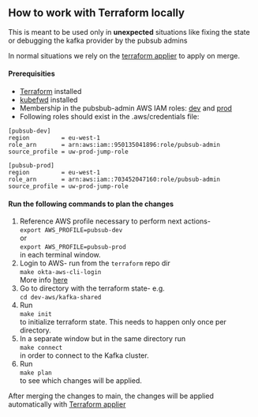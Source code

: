 ## How to work with Terraform locally
This is meant to be used only in **unexpected** situations like fixing the state or debugging the kafka provider by the pubsub admins

In normal situations we rely on the [terraform applier](https://github.com/utilitywarehouse/terraform-applier) to apply on merge.

#### Prerequisities
- [Terraform](https://developer.hashicorp.com/terraform/install) installed
- [kubefwd](https://github.com/txn2/kubefwd/releases) installed
- Membership in the pubsbub-admin AWS IAM roles: [dev](https://github.com/utilitywarehouse/terraform/blob/33cdab3519610e86956ee179adacb2d09e991e4d/aws/dev/pubsub/iam-roles.tf#L8) and [prod](https://github.com/utilitywarehouse/terraform/blob/33cdab3519610e86956ee179adacb2d09e991e4d/aws/prod/pubsub/iam-roles.tf#L8)
- Following roles should exist in the .aws/credentials file:
```
[pubsub-dev]
region         = eu-west-1
role_arn       = arn:aws:iam::950135041896:role/pubsub-admin
source_profile = uw-prod-jump-role

[pubsub-prod]
region         = eu-west-1
role_arn       = arn:aws:iam::703452047160:role/pubsub-admin
source_profile = uw-prod-jump-role
```


#### Run the following commands to plan the changes

1. Reference AWS profile necessary to perform next actions- <br> `export AWS_PROFILE=pubsub-dev` <br> or <br> `export AWS_PROFILE=pubsub-prod` <br> in each terminal window.
2. Login to AWS- run from the `terraform` repo dir <br> `make okta-aws-cli-login` <br> More
   info [here](https://github.com/utilitywarehouse/terraform/tree/master/aws#okta-login)
3. Go to directory with the terraform state- e.g. <br> `cd dev-aws/kafka-shared`
4. Run <br> `make init` <br> to initialize terraform state. This needs to happen only once per directory.
5. In a separate window but in the same directory run <br> `make connect` <br> in order to connect to the Kafka cluster. <br>
6. Run <br> `make plan` <br> to see which changes will be applied.

After merging the changes to main, the changes will be applied automatically
with [Terraform applier](https://terraform-applier-system.dev.merit.uw.systems/#pubsub-kafka-shared)
